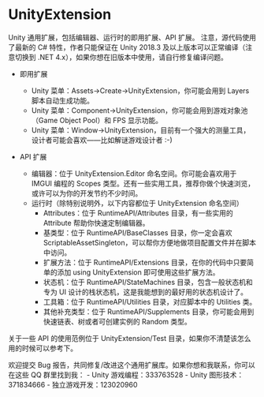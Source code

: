 # UnityExtension
Unity 通用扩展，包括编辑器、运行时的即用扩展、API 扩展。
注意，源代码使用了最新的 C# 特性，作者只能保证在 Unity 2018.3 及以上版本可以正常编译（注意切换到 .NET 4.x），如果你想在旧版本中使用，请自行修复编译问题。

- 即用扩展
   - Unity 菜单：Assets->Create->UnityExtension，你可能会用到 Layers 脚本自动生成功能。
   - Unity 菜单：Component->UnityExtension，你可能会用到游戏对象池（Game Object Pool）和 FPS 显示功能。
   - Unity 菜单：Window->UnityExtension，目前有一个强大的测量工具，设计者可能会喜欢——比如解谜游戏设计者 :-)
   
- API 扩展
   - 编辑器：位于 UnityExtension.Editor 命名空间。你可能会喜欢用于 IMGUI 编程的 Scopes 类型。还有一些实用工具，推荐你做个快速浏览，或许可以为你的开发节约不少时间。
   - 运行时（除特别说明外，以下内容都位于 UnityExtension 命名空间）
      - Attributes：位于 RuntimeAPI/Attributes 目录，有一些实用的 Attribute 帮助你快速定制编辑器。
      - 基类型：位于 RuntimeAPI/BaseClasses 目录，你一定会喜欢 ScriptableAssetSingleton，可以帮你方便地做项目配置文件并在脚本中访问。
      - 扩展方法：位于 RuntimeAPI/Extensions 目录，在你的代码中只要简单的添加 using UnityExtension 即可使用这些扩展方法。
      - 状态机：位于 RuntimeAPI/StateMachines 目录，包含一般状态机和专为 UI 设计的栈状态机，这是我能想到的最好用的状态机设计了。
      - 工具箱：位于 RuntimeAPI/Utilities 目录，对应脚本中的 Utilities 类。
      - 其他补充类型：位于 RuntimeAPI/Supplements 目录，你可能会用到快速链表、树或者可创建实例的 Random 类型。
      
关于一些 API 的使用范例位于 UnityExtension/Test 目录，如果你不清楚该怎么用的时候可以参考下。

欢迎提交 Bug 报告，共同修复/改进这个通用扩展库。如果你想和我联系，你可以在这些 QQ 群里找到我：
    - Unity 游戏编程：333763528
    - Unity 图形技术：371834666
    - 独立游戏开发：123020960
